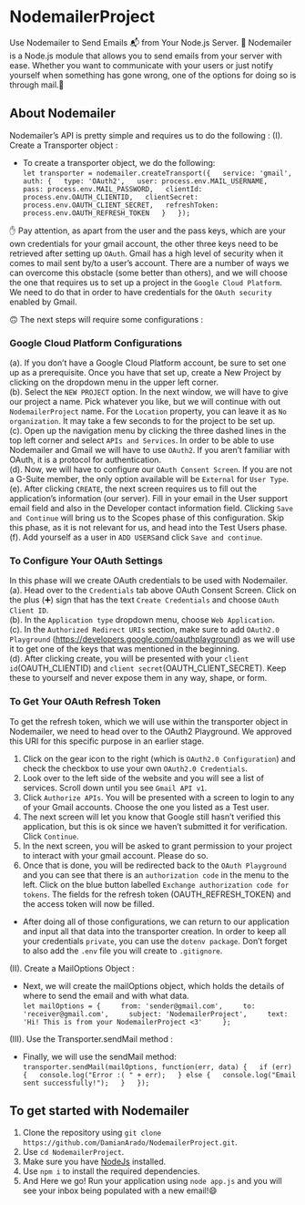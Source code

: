 # NodemailerProject
Use Nodemailer to Send Emails 📬 from Your Node.js Server. 📮 Nodemailer is a Node.js module that allows you to send emails from your server with ease. Whether you want to communicate with your users or just notify yourself when something has gone wrong, one of the options for doing so is through mail.👀

## About Nodemailer
Nodemailer’s API is pretty simple and requires us to do the following :
(I). Create a Transporter object : 
- To create a transporter object, we do the following:  
`let transporter = nodemailer.createTransport({  
      service: 'gmail',  
      auth: {  
        type: 'OAuth2',  
        user: process.env.MAIL_USERNAME,  
        pass: process.env.MAIL_PASSWORD,  
        clientId: process.env.OAUTH_CLIENTID,  
        clientSecret: process.env.OAUTH_CLIENT_SECRET,  
        refreshToken: process.env.OAUTH_REFRESH_TOKEN  
      }  
    });`  
    
✋ Pay attention, as apart from the user and the pass keys, which are your own credentials for your gmail account, the other three keys need to be retrieved after setting up `OAuth`. Gmail has a high level of security when it comes to mail sent by/to a user’s account. There are a number of ways we can overcome this obstacle (some better than others), and we will choose the one that requires us to set up a project in the `Google Cloud Platform`. We need to do that in order to have credentials for the `OAuth security` enabled by Gmail.    
  
🙃 The next steps will require some configurations :

### Google Cloud Platform Configurations
(a). If you don’t have a Google Cloud Platform account, be sure to set one up as a prerequisite. Once you have that set up, create a New Project by clicking on the dropdown menu in the upper left corner.  
(b). Select the `NEW PROJECT` option. In the next window, we will have to give our project a name. Pick whatever you like, but we will continue with out `NodemailerProject` name. For the `Location` property, you can leave it as `No organization`. It may take a few seconds to for the project to be set up.  
(c). Open up the navigation menu by clicking the three dashed lines in the top left corner and select `APIs and Services`. In order to be able to use Nodemailer and Gmail we will have to use `OAuth2`. If you aren’t familiar with OAuth, it is a protocol for authentication.   
(d). Now, we will have to configure our `OAuth Consent Screen`. If you are not a G-Suite member, the only option available will be `External` for `User Type`.  
(e). After clicking `CREATE`, the next screen requires us to fill out the application’s information (our server). Fill in your email in the User support email field and also in the Developer contact information field. Clicking `Save and Continue` will bring us to the Scopes phase of this configuration. Skip this phase, as it is not relevant for us, and head into the Test Users phase.  
(f). Add yourself as a user in `ADD USERS`and click `Save and continue`.  

### To Configure Your OAuth Settings
In this phase will we create OAuth credentials to be used with Nodemailer.    
(a). Head over to the `Credentials` tab above OAuth Consent Screen. Click on the plus (➕) sign that has the text `Create Credentials` and choose `OAuth Client ID`.  
(b). In the `Application type` dropdown menu, choose `Web Application`.  
(c). In the `Authorized Redirect URIs` section, make sure to add `OAuth2.0 Playground` (https://developers.google.com/oauthplayground) as we will use it to get one of the keys that was mentioned in the beginning.  
(d). After clicking create, you will be presented with your `client id`(OAUTH_CLIENTID) and `client secret`(OAUTH_CLIENT_SECRET). Keep these to yourself and never expose them in any way, shape, or form.  

### To Get Your OAuth Refresh Token  
To get the refresh token, which we will use within the transporter object in Nodemailer, we need to head over to the OAuth2 Playground. We approved this URI for this specific purpose in an earlier stage.
1. Click on the gear icon to the right (which is `OAuth2.0 Configuration`) and check the checkbox to use your own `OAuth2.0 Credentials`.
2. Look over to the left side of the website and you will see a list of services. Scroll down until you see `Gmail API v1`.
3. Click `Authorize APIs`. You will be presented with a screen to login to any of your Gmail accounts. Choose the one you listed as a Test user.
4. The next screen will let you know that Google still hasn’t verified this application, but this is ok since we haven’t submitted it for verification. Click `Continue`.
5. In the next screen, you will be asked to grant permission to your project to interact with your gmail account. Please do so.
6. Once that is done, you will be redirected back to the `OAuth Playground` and you can see that there is an `authorization code` in the menu to the left. Click on the blue button labelled `Exchange authorization code for tokens`. The fields for the refresh token (OAUTH_REFRESH_TOKEN) and the access token will now be filled.
    
- After doing all of those configurations, we can return to our application and input all that data into the transporter creation. In order to keep all your credentials `private`, you can use the `dotenv package`. Don’t forget to also add the `.env` file you will create to `.gitignore`.

(II). Create a MailOptions Object :  
- Next, we will create the mailOptions object, which holds the details of where to send the email and with what data.  
`let mailOptions = {    
      from: 'sender@gmail.com',    
      to: 'receiver@gmail.com',    
      subject: 'NodemailerProject',    
      text: 'Hi! This is from your NodemailerProject <3'    
    };`  
    
(III). Use the Transporter.sendMail method :  
- Finally, we will use the sendMail method:  
`transporter.sendMail(mailOptions, function(err, data) {  
      if (err) {  
        console.log("Error :( " + err);  
      } else {  
        console.log("Email sent successfully!");  
      }  
    });`  

## To get started with Nodemailer
1. Clone the repository using `git clone https://github.com/DamianArado/NodemailerProject.git`.
2. Use `cd NodemailerProject`.
3. Make sure you have [NodeJs](https://nodejs.org/en/download/) installed.
4. Use `npm i` to install the required dependencies.
5. And Here we go! Run your application using `node app.js` and you will see your inbox being populated with a new email!😄

